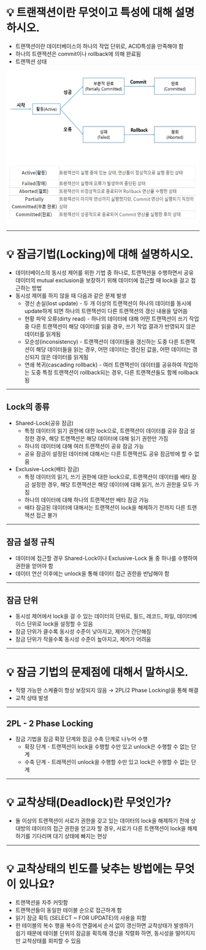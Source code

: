 # 💡 트랜잭션이란 무엇이고 특성에 대해 설명하시오.

- 트랜잭션이란 데이터베이스의 하나의 작업 단위로, ACID특성을 만족해야 함
- 하나의 트랜잭션은 commit이나 rollback에 의해 완료됨
- 트랜잭션 상태

<img src="https://github.com/KimSeongKyu/CS_IS_ESC/blob/KimSeongKyu/database/KimSeongKyu/images/%ED%8A%B8%EB%9E%9C%EC%9E%AD%EC%85%98_%EC%83%81%ED%83%9C.png" width="600" height="400">

---

# 💡 잠금기법(Locking)에 대해 설명하시오.

- 데이터베이스의 동시성 제어를 위한 기법 중 하나로, 트랜잭션을 수행하면서 공유 데이터의 mutual exclusion을 보장하기 위해 데이터에 접근할 때 lock을 걸고 접근하는 방법
- 동시성 제어를 하지 않을 때 다음과 같은 문제 발생
    - 갱신 손실(lost update) - 두 개 이상의 트랜잭션이 하나의 데이터를 동시에 update하게 되면 하나의 트랜잭션이 다른 트랜잭션의 갱신 내용을 덮어씀
    - 현황 파악 오류(dirty read) - 하나의 데이터에 대해 어떤 트랜잭션이 쓰기 작업 중 다른 트랜잭션이 해당 데이터를 읽을 경우, 쓰기 작업 결과가 반영되지 않은 데이터를 읽게됨
    - 모순성(inconsistency) - 트랜잭션이 데이터들을 갱신하는 도중 다른 트랜잭션이 해당 데이터들을 읽는 경우, 어떤 데이터는 갱신된 값을, 어떤 데이터는 갱신되지 않은 데이터를 읽게됨
    - 연쇄 복귀(cascading rollback) - 여러 트랜잭션이 데이터를 공유하여 작업하는 도중 특정 트랜잭션이 rollback되는 경우, 다른 트랜잭션들도 함께 rollback됨

---

## Lock의 종류

- Shared-Lock(공유 잠금)
    - 특정 데이터의 읽기 권한에 대한 lock으로, 트랜잭션이 데이터를 공유 잠금 설정한 경우, 해당 트랜잭션은 해당 데이터에 대해 읽기 권한만 가짐
    - 하나의 데이터에 대해 여러 트랜잭션이 공유 잠금 가능
    - 공유 잠금이 설정된 데이터에 대해서는 다른 트랜잭션도 공유 잠금밖에 할 수 없음
- Exclusive-Lock(배타 잠금)
    - 특정 데이터의 읽기, 쓰기 권한에 대한 lock으로, 트랜잭션이 데이터를 배타 잠금 설정한 경우, 해당 트랜잭션은 해당 데이터에 대해 읽기, 쓰기 권한을 모두 가짐
    - 하나의 데이터에 대해 하나의 트랜잭션만 배타 잠금 가능
    - 배타 잠금된 데이터에 대해서는 트랜잭션이 lock을 해제하기 전까지 다른 트랜잭션 접근 불가

---

## 잠금 설정 규칙

- 데이터에 접근할 경우 Shared-Lock이나 Exclusive-Lock 둘 중 하나를 수행하여 권한을 얻어야 함
- 데이터 연산 이후에는 unlock을 통해 데이터 접근 권한을 반납해야 함

---

## 잠금 단위

- 동시성 제어에서 lock을 걸 수 있는 데이터의 단위로, 필드, 레코드, 파일, 데이터베이스 단위로 lock을 설정할 수 있음
- 잠금 단위가 클수록 동시성 수준이 낮아지고, 제어가 간단해짐
- 잠금 단위가 작을수록 동시성 수준이 높아지고, 제어가 어려움

---

# 💡 잠금 기법의 문제점에 대해서 말하시오.

- 직렬 가능한 스케쥴이 항상 보장되지 않음 → 2PL(2 Phase Locking)을 통해 해결
- 교착 상태 발생

---

## 2PL - 2 Phase Locking

- 잠금 기법을 잠금 확장 단계와 잠금 수축 단계로 나누어 수행
    - 확장 단계 - 트랜잭션이 lock을 수행할 수만 있고 unlock은 수행할 수 없는 단계
    - 수축 단계 - 트래잭션이 unlock을 수행할 수만 있고 lock은 수행할 수 없는 단계

---

# 💡 교착상태(Deadlock)란 무엇인가?

- 둘 이상의 트랜잭션이 서로가 권한을 갖고 있는 데이터의 lock을 해제하기 전에 상대방의 데이터의 접근 권한을 얻고자 할 경우, 서로가 다른 트랜잭션이 lock을 해제하기를 기다리며 대기 상태에 빠지는 현상

---

# 💡 교착상태의 빈도를 낮추는 방법에는 무엇이 있나요?

- 트랜잭션을 자주 커밋함
- 트랜잭션들이 동일한 테이블 순으로 접근하게 함
- 읽기 잠금 획득 (SELECT ~ FOR UPDATE)의 사용을 피함
- 한 테이블의 복수 행을 복수의 연결에서 순서 없이 갱신하면 교착상태가 발생하기 쉽기 때문에 테이블 단위의 잠금을 획득해 갱신을 직렬화 하면, 동시성을 떨어지지만 교착상태를 회피할 수 있음
